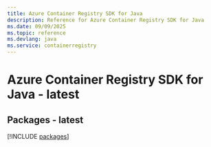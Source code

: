 ```yaml
---
title: Azure Container Registry SDK for Java
description: Reference for Azure Container Registry SDK for Java
ms.date: 09/09/2025
ms.topic: reference
ms.devlang: java
ms.service: containerregistry
---
```

# Azure Container Registry SDK for Java - latest
## Packages - latest
[!INCLUDE [packages](container-registry-index.md)]